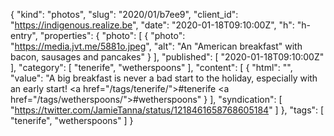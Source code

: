{
  "kind": "photos",
  "slug": "2020/01/b7ee9",
  "client_id": "https://indigenous.realize.be",
  "date": "2020-01-18T09:10:00Z",
  "h": "h-entry",
  "properties": {
    "photo": [
      {
        "photo": "https://media.jvt.me/5881o.jpeg",
        "alt": "An \"American breakfast\" with bacon, sausages and pancakes"
      }
    ],
    "published": [
      "2020-01-18T09:10:00Z"
    ],
    "category": [
      "tenerife",
      "wetherspoons"
    ],
    "content": [
      {
        "html": "",
        "value": "A big breakfast is never a bad start to the holiday, especially with an early start! <a href=\"/tags/tenerife/\">#tenerife</a> <a href=\"/tags/wetherspoons/\">#wetherspoons</a>"
      }
    ],
    "syndication": [
      "https://twitter.com/JamieTanna/status/1218461658768605184"
    ]
  },
  "tags": [
    "tenerife",
    "wetherspoons"
  ]
}
